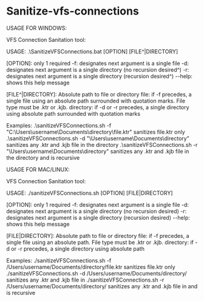 # Sanitize-vfs-connections

USAGE FOR WINDOWS:

 VFS Connection Sanitation tool:

 USAGE: .\SanitizeVFSConnections.bat [OPTION] [FILE^|DIRECTORY]

 [OPTION]: only 1 required
         -f:        designates next argument is a single file
         -d:        designates next argument is a single directory (no recursion desired^)
         -r:        designates next argument is a single directory (recursion desired^)
     --help:	shows this help message

 [FILE^|DIRECTORY]: Absolute path to file or directory
       file:        if -f precedes, a single file using an absolute path surrounded with quotation marks. File type must be .ktr or .kjb.
  directory:        if -d or -r precedes, a single directory using absolute path surrounded with quotation marks


 Examples:
 .\sanitizeVFSConnections.sh -f "C:\Users\username\Documents\directory\file.ktr"     sanitizes file.ktr only
 .\sanitizeVFSConnections.sh -d "\Users\username\Documents\directory"             sanitizes any .ktr and .kjb file in the directory
 .\sanitizeVFSConnections.sh -r "\Users\username\Documents\directory"             sanitizes any .ktr and .kjb file in the directory and is recursive




USAGE FOR MAC/LINUX:

VFS Connection Sanitation tool:

USAGE: ./sanitizeVFSConnections.sh [OPTION] [FILE|DIRECTORY]

[OPTION]: only 1 required
    -f:             designates next argument is a single file
    -d:             designates next argument is a single directory (no recursion desired)
    -r:             designates next argument is a single directory (recursion desired)
--help:		    shows this help message

[FILE|DIRECTORY]: Absolute path to file or directory
file:           if -f precedes, a single file using an absolute path. File type must be .ktr or .kjb.
directory:      if -d or -r precedes, a single directory using absolute path


Examples:
./sanitizeVFSConnections.sh -f /Users/username/Documents/directory/file.ktr     sanitizes file.ktr only
./sanitizeVFSConnections.sh -d /Users/username/Documents/directory/             sanitizes any .ktr and .kjb file in <directory>
./sanitizeVFSConnections.sh -r /Users/username/Documents/directory/             sanitizes any .ktr and .kjb file in <directory> and is recursive
